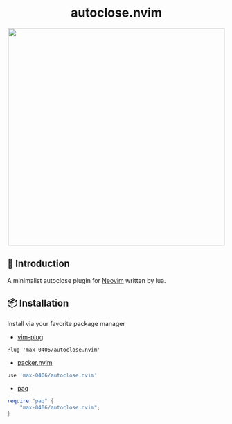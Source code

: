 <h1 align="center">autoclose.nvim</h1>

<p align="center">
  <img src="https://github.com/max-0406/autoclose.nvim/blob/main/screenshot.gif" width="500">
</p>

## 📃 Introduction

A minimalist autoclose plugin for [Neovim](https://neovim.io/) written by lua.


## 📦 Installation

Install via your favorite package manager
- [vim-plug](https://github.com/junegunn/vim-plug)
```VimL
Plug 'max-0406/autoclose.nvim'
```

- [packer.nvim](https://github.com/wbthomason/packer.nvim)
```Lua
use 'max-0406/autoclose.nvim'
```

- [paq](https://github.com/savq/paq-nvim)
```Lua
require "paq" {
    "max-0406/autoclose.nvim";
}
```
